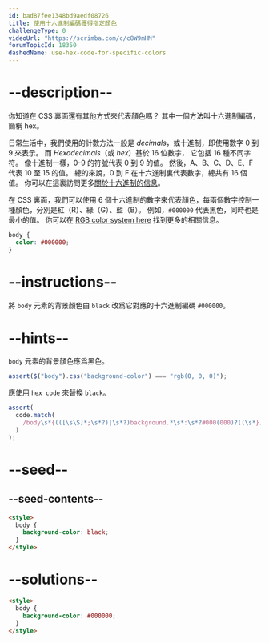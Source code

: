 ```yaml
---
id: bad87fee1348bd9aedf08726
title: 使用十六進制編碼獲得指定顏色
challengeType: 0
videoUrl: "https://scrimba.com/c/c8W9mHM"
forumTopicId: 18350
dashedName: use-hex-code-for-specific-colors
---
```


# --description--

你知道在 CSS 裏面還有其他方式來代表顏色嗎？ 其中一個方法叫十六進制編碼，簡稱 hex。

日常生活中，我們使用的計數方法一般是 <dfn>decimals</dfn>，或十進制，即使用數字 0 到 9 來表示。 而 <dfn>Hexadecimals</dfn>（或 <dfn>hex</dfn>）基於 16 位數字， 它包括 16 種不同字符。 像十進制一樣，0-9 的符號代表 0 到 9 的值。 然後，A、B、C、D、E、F 代表 10 至 15 的值。 總的來說，0 到 F 在十六進制裏代表數字，總共有 16 個值。 你可以在這裏訪問更多[關於十六進制的信息](https://en.wikipedia.org/wiki/Hexadecimal)。

在 CSS 裏面，我們可以使用 6 個十六進制的數字來代表顏色，每兩個數字控制一種顏色，分別是紅（R）、綠（G）、藍（B）。 例如，`#000000` 代表黑色，同時也是最小的值。 你可以在 [RGB color system here](https://en.wikipedia.org/wiki/RGB_color_model) 找到更多的相關信息。

```css
body {
  color: #000000;
}
```

# --instructions--

將 `body` 元素的背景顏色由 `black` 改爲它對應的十六進制編碼 `#000000`。

# --hints--

`body` 元素的背景顏色應爲黑色。

```js
assert($("body").css("background-color") === "rgb(0, 0, 0)");
```

應使用 `hex code` 來替換 `black`。

```js
assert(
  code.match(
    /body\s*{(([\s\S]*;\s*?)|\s*?)background.*\s*:\s*?#000(000)?((\s*})|(;[\s\S]*?}))/gi
  )
);
```

# --seed--

## --seed-contents--

```html
<style>
  body {
    background-color: black;
  }
</style>
```

# --solutions--

```html
<style>
  body {
    background-color: #000000;
  }
</style>
```
